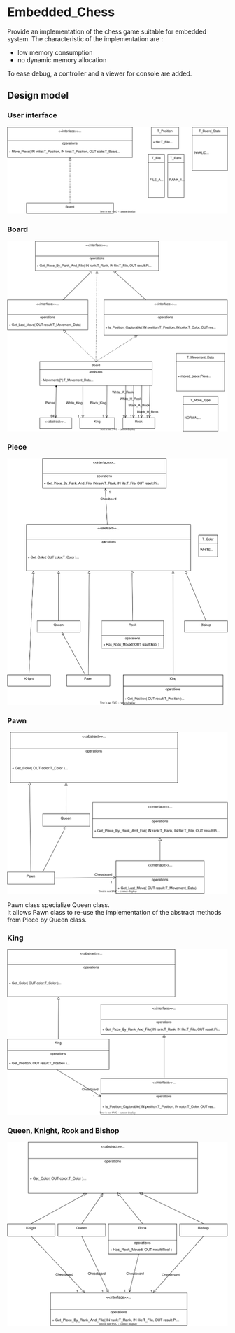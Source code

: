 # Embedded_Chess
Provide an implementation of the chess game suitable for embedded system.
The characteristic of the implementation are :
* low memory consumption
* no dynamic memory allocation

To ease debug, a controller and a viewer for console are added.


## Design model

### User interface

![User interface model](doc/User_interface.svg "User interface design model")

### Board

![Board model](doc/Board.svg "Board design model")

### Piece

![Piece model](doc/Pieces.svg "Piece design model")

### Pawn

![Pawn model](doc/Pawn.svg "Pawn design model")

Pawn class specialize Queen class.  
It allows Pawn class to re-use the implementation of the abstract methods from
Piece by Queen class.

### King

![King model](doc/King.svg "King design model")

### Queen, Knight, Rook and Bishop

![Other Pieces model](doc/Others.svg "Other Pieces design model")
